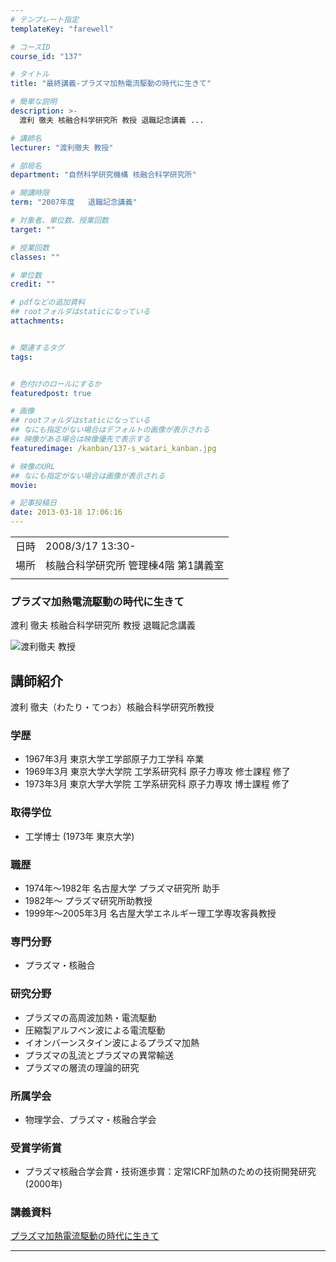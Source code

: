 ```yaml
---
# テンプレート指定
templateKey: "farewell"

# コースID
course_id: "137"

# タイトル
title: "最終講義-プラズマ加熱電流駆動の時代に生きて"

# 簡単な説明
description: >-
  渡利 徹夫 核融合科学研究所 教授 退職記念講義 ...

# 講師名
lecturer: "渡利徹夫 教授"

# 部局名
department: "自然科学研究機構 核融合科学研究所"

# 開講時限
term: "2007年度	退職記念講義"

# 対象者、単位数、授業回数
target: ""

# 授業回数
classes: ""

# 単位数
credit: ""

# pdfなどの追加資料
## rootフォルダはstaticになっている
attachments:


# 関連するタグ
tags:


# 色付けのロールにするか
featuredpost: true

# 画像
## rootフォルダはstaticになっている
## なにも指定がない場合はデフォルトの画像が表示される
## 映像がある場合は映像優先で表示する
featuredimage: /kanban/137-s_watari_kanban.jpg

# 映像のURL
## なにも指定がない場合は画像が表示される
movie: 

# 記事投稿日
date: 2013-03-18 17:06:16
---
```


|   |   |
|---|---|
| 日時 | 2008/3/17  13:30- |
| 場所 | 核融合科学研究所 管理棟4階 第1講義室 |
|   |   |


### プラズマ加熱電流駆動の時代に生きて

渡利 徹夫 核融合科学研究所 教授 退職記念講義



![渡利徹夫 教授](http://ocw.nagoya-u.jp/files/137/s_watari_kao.jpg) 
## 講師紹介

渡利 徹夫（わたり・てつお）核融合科学研究所教授

### 学歴

* 1967年3月 東京大学工学部原子力工学科 卒業
* 1969年3月 東京大学大学院 工学系研究科 原子力専攻 修士課程 修了
* 1973年3月 東京大学大学院 工学系研究科 原子力専攻 博士課程 修了

### 取得学位

* 工学博士 (1973年 東京大学)

### 職歴

* 1974年〜1982年 名古屋大学 プラズマ研究所 助手
* 1982年〜 プラズマ研究所助教授
* 1999年〜2005年3月 名古屋大学エネルギー理工学専攻客員教授

### 専門分野

* プラズマ・核融合

### 研究分野

* プラズマの高周波加熱・電流駆動
* 圧縮製アルフベン波による電流駆動
* イオンバーンスタイン波によるプラズマ加熱
* プラズマの乱流とプラズマの異常輸送
* プラズマの層流の理論的研究

### 所属学会

* 物理学会、プラズマ・核融合学会

### 受賞学術賞

* プラズマ核融合学会賞・技術進歩賞：定常ICRF加熱のための技術開発研究 (2000年)


### 講義資料

[プラズマ加熱電流駆動の時代に生きて](http://ocw.nagoya-u.jp/files/137/watari_lect.pdf) 

-----